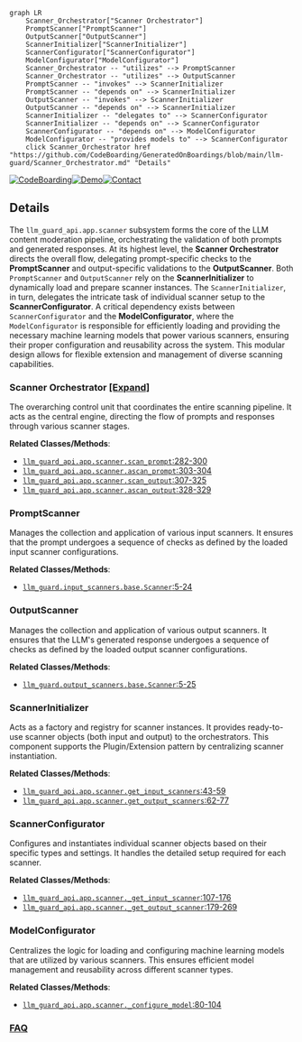 ```mermaid
graph LR
    Scanner_Orchestrator["Scanner Orchestrator"]
    PromptScanner["PromptScanner"]
    OutputScanner["OutputScanner"]
    ScannerInitializer["ScannerInitializer"]
    ScannerConfigurator["ScannerConfigurator"]
    ModelConfigurator["ModelConfigurator"]
    Scanner_Orchestrator -- "utilizes" --> PromptScanner
    Scanner_Orchestrator -- "utilizes" --> OutputScanner
    PromptScanner -- "invokes" --> ScannerInitializer
    PromptScanner -- "depends on" --> ScannerInitializer
    OutputScanner -- "invokes" --> ScannerInitializer
    OutputScanner -- "depends on" --> ScannerInitializer
    ScannerInitializer -- "delegates to" --> ScannerConfigurator
    ScannerInitializer -- "depends on" --> ScannerConfigurator
    ScannerConfigurator -- "depends on" --> ModelConfigurator
    ModelConfigurator -- "provides models to" --> ScannerConfigurator
    click Scanner_Orchestrator href "https://github.com/CodeBoarding/GeneratedOnBoardings/blob/main/llm-guard/Scanner_Orchestrator.md" "Details"
```

[![CodeBoarding](https://img.shields.io/badge/Generated%20by-CodeBoarding-9cf?style=flat-square)](https://github.com/CodeBoarding/GeneratedOnBoardings)[![Demo](https://img.shields.io/badge/Try%20our-Demo-blue?style=flat-square)](https://www.codeboarding.org/demo)[![Contact](https://img.shields.io/badge/Contact%20us%20-%20contact@codeboarding.org-lightgrey?style=flat-square)](mailto:contact@codeboarding.org)

## Details

The `llm_guard_api.app.scanner` subsystem forms the core of the LLM content moderation pipeline, orchestrating the validation of both prompts and generated responses. At its highest level, the **Scanner Orchestrator** directs the overall flow, delegating prompt-specific checks to the **PromptScanner** and output-specific validations to the **OutputScanner**. Both `PromptScanner` and `OutputScanner` rely on the **ScannerInitializer** to dynamically load and prepare scanner instances. The `ScannerInitializer`, in turn, delegates the intricate task of individual scanner setup to the **ScannerConfigurator**. A critical dependency exists between `ScannerConfigurator` and the **ModelConfigurator**, where the `ModelConfigurator` is responsible for efficiently loading and providing the necessary machine learning models that power various scanners, ensuring their proper configuration and reusability across the system. This modular design allows for flexible extension and management of diverse scanning capabilities.

### Scanner Orchestrator [[Expand]](./Scanner_Orchestrator.md)
The overarching control unit that coordinates the entire scanning pipeline. It acts as the central engine, directing the flow of prompts and responses through various scanner stages.


**Related Classes/Methods**:

- <a href="https://github.com/protectai/llm-guard/blob/main/llm_guard_api/app/scanner.py#L282-L300" target="_blank" rel="noopener noreferrer">`llm_guard_api.app.scanner.scan_prompt`:282-300</a>
- <a href="https://github.com/protectai/llm-guard/blob/main/llm_guard_api/app/scanner.py#L303-L304" target="_blank" rel="noopener noreferrer">`llm_guard_api.app.scanner.ascan_prompt`:303-304</a>
- <a href="https://github.com/protectai/llm-guard/blob/main/llm_guard_api/app/scanner.py#L307-L325" target="_blank" rel="noopener noreferrer">`llm_guard_api.app.scanner.scan_output`:307-325</a>
- <a href="https://github.com/protectai/llm-guard/blob/main/llm_guard_api/app/scanner.py#L328-L329" target="_blank" rel="noopener noreferrer">`llm_guard_api.app.scanner.ascan_output`:328-329</a>


### PromptScanner
Manages the collection and application of various input scanners. It ensures that the prompt undergoes a sequence of checks as defined by the loaded input scanner configurations.


**Related Classes/Methods**:

- <a href="https://github.com/protectai/llm-guard/blob/main/llm_guard/input_scanners/base.py#L5-L24" target="_blank" rel="noopener noreferrer">`llm_guard.input_scanners.base.Scanner`:5-24</a>


### OutputScanner
Manages the collection and application of various output scanners. It ensures that the LLM's generated response undergoes a sequence of checks as defined by the loaded output scanner configurations.


**Related Classes/Methods**:

- <a href="https://github.com/protectai/llm-guard/blob/main/llm_guard/output_scanners/base.py#L5-L25" target="_blank" rel="noopener noreferrer">`llm_guard.output_scanners.base.Scanner`:5-25</a>


### ScannerInitializer
Acts as a factory and registry for scanner instances. It provides ready-to-use scanner objects (both input and output) to the orchestrators. This component supports the Plugin/Extension pattern by centralizing scanner instantiation.


**Related Classes/Methods**:

- <a href="https://github.com/protectai/llm-guard/blob/main/llm_guard_api/app/scanner.py#L43-L59" target="_blank" rel="noopener noreferrer">`llm_guard_api.app.scanner.get_input_scanners`:43-59</a>
- <a href="https://github.com/protectai/llm-guard/blob/main/llm_guard_api/app/scanner.py#L62-L77" target="_blank" rel="noopener noreferrer">`llm_guard_api.app.scanner.get_output_scanners`:62-77</a>


### ScannerConfigurator
Configures and instantiates individual scanner objects based on their specific types and settings. It handles the detailed setup required for each scanner.


**Related Classes/Methods**:

- <a href="https://github.com/protectai/llm-guard/blob/main/llm_guard_api/app/scanner.py#L107-L176" target="_blank" rel="noopener noreferrer">`llm_guard_api.app.scanner._get_input_scanner`:107-176</a>
- <a href="https://github.com/protectai/llm-guard/blob/main/llm_guard_api/app/scanner.py#L179-L269" target="_blank" rel="noopener noreferrer">`llm_guard_api.app.scanner._get_output_scanner`:179-269</a>


### ModelConfigurator
Centralizes the logic for loading and configuring machine learning models that are utilized by various scanners. This ensures efficient model management and reusability across different scanner types.


**Related Classes/Methods**:

- <a href="https://github.com/protectai/llm-guard/blob/main/llm_guard_api/app/scanner.py#L80-L104" target="_blank" rel="noopener noreferrer">`llm_guard_api.app.scanner._configure_model`:80-104</a>




### [FAQ](https://github.com/CodeBoarding/GeneratedOnBoardings/tree/main?tab=readme-ov-file#faq)